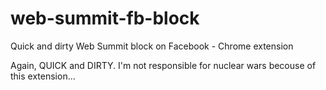 # web-summit-fb-block
Quick and dirty Web Summit block on Facebook - Chrome extension

Again, QUICK and DIRTY.
I'm not responsible for nuclear wars becouse of this extension...
